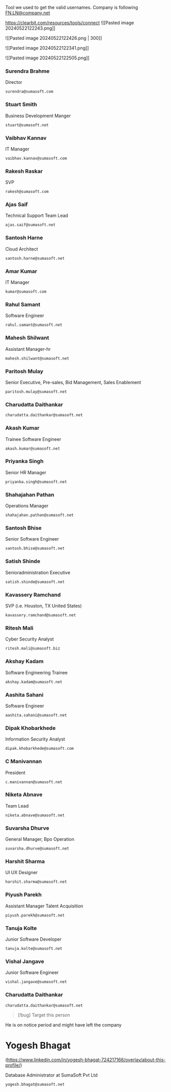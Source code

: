 
Tool we used to get the valid usernames.
Company is following FN.LN@company.net

https://clearbit.com/resources/tools/connect
![[Pasted image 20240522122243.png]]


![[Pasted image 20240522122426.png | 300]]

![[Pasted image 20240522122341.png]]

![[Pasted image 20240522122505.png]]


### Surendra Brahme

Director
```
surendra@sumasoft.com
```


### Stuart Smith

Business Development Manger

```
stuart@sumasoft.net
```


### Vaibhav Kannav

IT Manager
```
vaibhav.kannav@sumasoft.com
```


### Rakesh Raskar

SVP
```
rakesh@sumasoft.com
```


### Ajas Saif

Technical Support Team Lead
```
ajas.saif@sumasoft.net
```



### Santosh Harne

Cloud Architect
```
santosh.harne@sumasoft.net
```



### Amar Kumar

IT Manager
```
kumar@sumasoft.com
```


### Rahul Samant

Software Engineer
```
rahul.samant@sumasoft.net
```



### Mahesh Shilwant

Assistant Manager-hr
```
mahesh.shilwant@sumasoft.net
```


### Paritosh Mulay

Senior Executive, Pre-sales, Bid Management, Sales Enablement
```
paritosh.mulay@sumasoft.net
```


### Charudatta Daithankar
```
charudatta.daithankar@sumasoft.net
```


### Akash Kumar

Trainee Software Engineer
```
akash.kumar@sumasoft.net
```


### Priyanka Singh

Senior HR Manager
```
priyanka.singh@sumasoft.net
```


### Shahajahan Pathan

Operations Manager
```
shahajahan.pathan@sumasoft.net
```


### Santosh Bhise

Senior Software Engineer
```
santosh.bhise@sumasoft.net
```


### Satish Shinde

Senioradministration Executive
```
satish.shinde@sumasoft.net
```


### Kavassery Ramchand

SVP (i.e. Houston, TX United States)
```
kavassery.ramchand@sumasoft.net
```


### Ritesh Mali

Cyber Security Analyst
```
ritesh.mali@sumasoft.biz
```


### Akshay Kadam

Software Engineering Trainee
```
akshay.kadam@sumasoft.net
```


### Aashita Sahani

Software Engineer
```
aashita.sahani@sumasoft.net
```


### Dipak Khobarkhede

Information Security Analyst
```
dipak.khobarkhede@sumasoft.com
```


### C Manivannan

President
```
c.manivannan@sumasoft.net
```



### Niketa Abnave

Team Lead
```
niketa.abnave@sumasoft.net
```



### Suvarsha Dhurve

General Manager, Bpo Operation
```
suvarsha.dhurve@sumasoft.net
```



### Harshit Sharma

UI UX Designer
```
harshit.sharma@sumasoft.net
```



### Piyush Parekh

Assistant Manager Talent Acquisition
```
piyush.parekh@sumasoft.net
```



### Tanuja Kolte

Junior Software Developer
```
tanuja.kolte@sumasoft.net
```



### Vishal Jangave

Junior Software Engineer
```
vishal.jangave@sumasoft.net
```



### Charudatta Daithankar

```
charudatta.daithankar@sumasoft.net
```





>[!bug] Target this person

He is on notice period and might have left the company
# Yogesh Bhagat

(https://www.linkedin.com/in/yogesh-bhagat-724217166/overlay/about-this-profile/)

Database Administrator at SumaSoft Pvt Ltd 
```
yogesh.bhagat@sumasoft.net
```